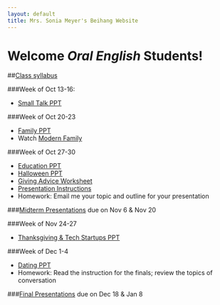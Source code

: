 ```yaml
---
layout: default
title: Mrs. Sonia Meyer's Beihang Website
---
```

# Welcome *Oral English* Students!

##[Class syllabus](http://sonia-beihang-website-resources.s3.amazonaws.com/Oral%20English%20Fall%202014%20Syllabus.pdf)


###Week of Oct 13-16:
- [Small Talk PPT](http://sonia-beihang-website-resources.s3.amazonaws.com/Small%20Talk.ppt)

###Week of Oct 20-23
- [Family PPT](http://sonia-beihang-website-resources.s3.amazonaws.com/Week%207%20Family.ppt)
- Watch [Modern Family](http://tv.sohu.com/20120926/n354001234.shtml)

###Week of Oct 27-30
 - [Education PPT](https://s3-ap-northeast-1.amazonaws.com/sonia-beihang-website-resources/Education+OE.pdf)
 - [Halloween PPT](https://s3-ap-northeast-1.amazonaws.com/sonia-beihang-website-resources/Halloween+OE.pdf)
 - [Giving Advice Worksheet](https://s3-ap-northeast-1.amazonaws.com/sonia-beihang-website-resources/Advice+Worksheet.pdf)
 - [Presentation Instructions](http://sonia-beihang-website-resources.s3.amazonaws.com/Presentation%20Instructions.pdf)
 - Homework: Email me your topic and outline for your presentation
 
 
###[Midterm Presentations](http://sonia-beihang-website-resources.s3.amazonaws.com/Presentation%20Instructions.pdf) due on Nov 6 & Nov 20 


###Week of Nov 24-27
- [Thanksgiving & Tech Startups PPT]()

###Week of Dec 1-4
- [Dating PPT](http://sonia-beihang-website-resources.s3.amazonaws.com/Dating.pdf) 
- Homework: Read the instruction for the finals; review the topics of conversation


###[Final Presentations](http://sonia-beihang-website-resources.s3.amazonaws.com/Presentation%20Instructions.pdf) due on Dec 18 & Jan 8
